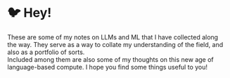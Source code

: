 # 🐦 Hey!

These are some of my notes on LLMs and ML that I have collected along the way. They serve as a way to collate my understanding of the field, and also as a portfolio of sorts. \
Included among them are also some of my thoughts on this new age of language-based compute. I hope you find some things useful to you!&#x20;







&#x20;

